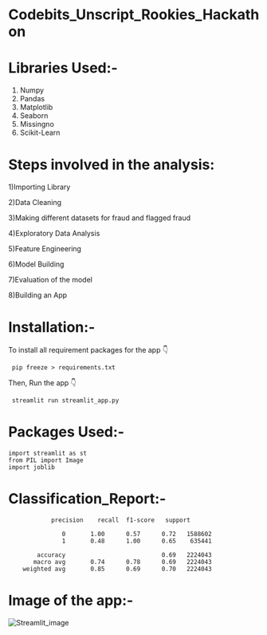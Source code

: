 # Codebits_Unscript_Rookies_Hackathon

# Libraries Used:-
  1) Numpy
  2) Pandas
  3) Matplotlib
  4) Seaborn
  5) Missingno
  6) Scikit-Learn
  
# Steps involved in the analysis:
   1)Importing Library
   
   2)Data Cleaning
   
   3)Making different datasets for fraud and flagged fraud
   
   4)Exploratory Data Analysis
   
   5)Feature Engineering
   
   6)Model Building
   
   7)Evaluation of the model
   
   8)Building an App
   
   
# Installation:-
  To install all requirement packages for the app 👇
  
     pip freeze > requirements.txt
     
  Then, Run the app 👇
  
     streamlit run streamlit_app.py

# Packages Used:-
    import streamlit as st
    from PIL import Image
    import joblib
    
# Classification_Report:-
                precision    recall  f1-score   support

                   0       1.00      0.57      0.72   1588602
                   1       0.48      1.00      0.65    635441

            accuracy                           0.69   2224043
           macro avg       0.74      0.78      0.69   2224043
        weighted avg       0.85      0.69      0.70   2224043
    
# Image of the app:- 
  ![Streamlit_image](https://user-images.githubusercontent.com/83270390/150664350-92e4762c-6b27-4fa4-a35f-bb8264c5c9e9.png)

  
